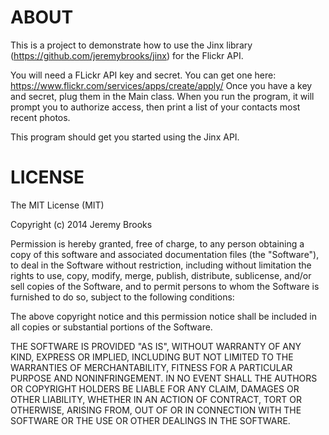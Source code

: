 ABOUT
=====
This is a project to demonstrate how to use the Jinx library (https://github.com/jeremybrooks/jinx) for the Flickr API.

You will need a FLickr API key and secret. You can get one here: https://www.flickr.com/services/apps/create/apply/ Once you have a key and secret, plug them in the Main class. When you run the program, it will prompt you to authorize access, then print a list of your contacts most recent photos.

This program should get you started using the Jinx API.

LICENSE
=======
The MIT License (MIT)

Copyright (c) 2014 Jeremy Brooks

Permission is hereby granted, free of charge, to any person obtaining a copy
of this software and associated documentation files (the "Software"), to deal
in the Software without restriction, including without limitation the rights
to use, copy, modify, merge, publish, distribute, sublicense, and/or sell
copies of the Software, and to permit persons to whom the Software is
furnished to do so, subject to the following conditions:

The above copyright notice and this permission notice shall be included in all
copies or substantial portions of the Software.

THE SOFTWARE IS PROVIDED "AS IS", WITHOUT WARRANTY OF ANY KIND, EXPRESS OR
IMPLIED, INCLUDING BUT NOT LIMITED TO THE WARRANTIES OF MERCHANTABILITY,
FITNESS FOR A PARTICULAR PURPOSE AND NONINFRINGEMENT. IN NO EVENT SHALL THE
AUTHORS OR COPYRIGHT HOLDERS BE LIABLE FOR ANY CLAIM, DAMAGES OR OTHER
LIABILITY, WHETHER IN AN ACTION OF CONTRACT, TORT OR OTHERWISE, ARISING FROM,
OUT OF OR IN CONNECTION WITH THE SOFTWARE OR THE USE OR OTHER DEALINGS IN THE
SOFTWARE.